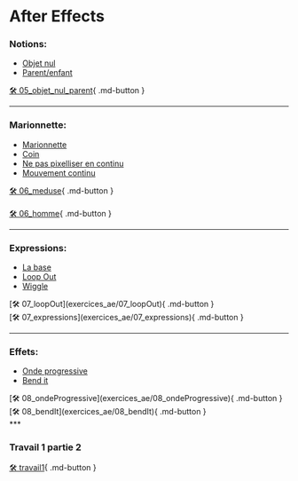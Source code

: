 # After Effects   
### Notions:
<ul>
<li><a href="https://cmontmorency365.sharepoint.com/:v:/s/TIM-582214-Animation2d77/EY-8k89r4P1NgcdK18MCTGsBAhEwbQXREf3mEv0L5ASQJA?e=BlSqqP">Objet nul</a></li>
<li><a href="https://cmontmorency365.sharepoint.com/:v:/s/TIM-582214-Animation2d77/EQY8fcpmVsVHoDc_hLujmNgBzdWN_q5tzNlgFtG01WO_AA?e=fZc941">Parent/enfant</a></li>
</ul>

[🛠️ 05_objet_nul_parent](exercices_ae/05_objet_nul_parent){ .md-button }   <br>   
***  
### Marionnette:
<ul>
<li><a href="https://cmontmorency365.sharepoint.com/:v:/s/TIM-582214-Animation2d77/EcxU1YfNI-5Jv3W-kbM47yUBnsNBxFYjq4uvBbY3ihaGLg?e=Ixxm8J">Marionnette</a></li>
<li><a href="https://cmontmorency365.sharepoint.com/:v:/s/TIM-582214-Animation2d77/EbwIa3V4m5dEpattp9VY7AABBGizbCeEnxvn8iBYMNXc6g?e=V4oxdw">Coin</a></li>
<li><a href="https://cmontmorency365.sharepoint.com/:v:/s/TIM-582214-Animation2d77/Eb3QxVwyLPBFkaujjaq9kVYBhcfG6iUGzoLEjhG_A23X_g?e=53EICJ">Ne pas pixelliser en continu</a></li>
<li><a href="https://cmontmorency365.sharepoint.com/:v:/s/TIM-582214-Animation2d77/EXojd77PpYRGocpyKz4ac9MBWROuC2PqKW0SyqbcQ9k4yg?e=JIvfX6">Mouvement continu</a></li>
</ul>

[🛠️ 06_meduse](exercices_ae/06_meduse){ .md-button }   <br>   
[🛠️ 06_homme](exercices_ae/06_homme){ .md-button }   <br>   
***  
### Expressions:
<ul>
<li><a href="https://cmontmorency365.sharepoint.com/:v:/s/TIM-582214-Animation2d77/ERfo6EK5c0FHhW9JricGkIQBFeFnX6_-npLcTO8uqqJ4_w?e=eVerR2">La base</a></li>
<li><a href="https://cmontmorency365.sharepoint.com/:v:/s/TIM-582214-Animation2d77/Efe2JQiXykRNmmTNkxiPZ-4BAlDB7F7THCPlvwNaTKAqow?e=wLXP8A">Loop Out</a></li>
<li><a href="https://cmontmorency365.sharepoint.com/:v:/s/TIM-582214-Animation2d77/EXPup2WiGjlNqT7tguOtZwsBMcTmzJwpHC-sFfDGUw2dcg?e=RD7Zs5">Wiggle</a></li>
</ul>
[🛠️ 07_loopOut](exercices_ae/07_loopOut){ .md-button }   <br>   
[🛠️ 07_expressions](exercices_ae/07_expressions){ .md-button }   <br>   

***  
### Effets: 
<ul>
<li><a href="https://cmontmorency365.sharepoint.com/:v:/s/TIM-582214-Animation2d77/EX9ajx8UpMxCqE_Ed9PsYlIBlPqeaHhtyH7W2-vJ3sjBGQ?e=bIwk2Y">Onde progressive</a></li>
<li><a href="https://cmontmorency365.sharepoint.com/:v:/s/TIM-582214-Animation2d77/ESKGZY5CKUBGvHl2i6FtASQBGNrbN2CLUvsuu-Q5HKNI8w?e=eX4SL2">Bend it</a></li>
</ul>
[🛠️ 08_ondeProgressive](exercices_ae/08_ondeProgressive){ .md-button }   <br>   
[🛠️ 08_bendIt](exercices_ae/08_bendIt){ .md-button }   <br>   
***  

### Travail 1 partie 2
[🛠️ travail1](exercices_ae/travail1){ .md-button }   <br>   
